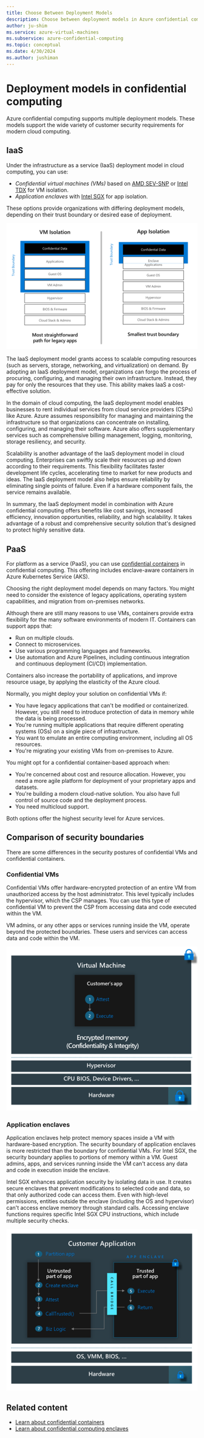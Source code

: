 ```yaml
---
title: Choose Between Deployment Models
description: Choose between deployment models in Azure confidential computing.
author: ju-shim
ms.service: azure-virtual-machines
ms.subservice: azure-confidential-computing
ms.topic: conceptual
ms.date: 4/30/2024
ms.author: jushiman
---
```


# Deployment models in confidential computing

Azure confidential computing supports multiple deployment models. These models support the wide variety of customer security requirements for modern cloud computing.

## IaaS

Under the infrastructure as a service (IaaS) deployment model in cloud computing, you can use:

- *Confidential virtual machines (VMs)* based on [AMD SEV-SNP](confidential-vm-overview.md) or [Intel TDX](tdx-confidential-vm-overview.md) for VM isolation.
- *Application enclaves* with [Intel SGX](confidential-computing-enclaves.md) for app isolation.

These options provide organizations with differing deployment models, depending on their trust boundary or desired ease of deployment.

![Diagram that shows the customer trust boundary of confidential computing technologies.](./media/confidential-computing-deployment-models/cloud-trust-boundary.png)

The IaaS deployment model grants access to scalable computing resources (such as servers, storage, networking, and virtualization) on demand. By adopting an IaaS deployment model, organizations can forgo the process of procuring, configuring, and managing their own infrastructure. Instead, they pay for only the resources that they use. This ability makes IaaS a cost-effective solution.

In the domain of cloud computing, the IaaS deployment model enables businesses to rent individual services from cloud service providers (CSPs) like Azure. Azure assumes responsibility for managing and maintaining the infrastructure so that organizations can concentrate on installing, configuring, and managing their software. Azure also offers supplementary services such as comprehensive billing management, logging, monitoring, storage resiliency, and security.

Scalability is another advantage of the IaaS deployment model in cloud computing. Enterprises can swiftly scale their resources up and down according to their requirements. This flexibility facilitates faster development life cycles, accelerating time to market for new products and ideas. The IaaS deployment model also helps ensure reliability by eliminating single points of failure. Even if a hardware component fails, the service remains available.

In summary, the IaaS deployment model in combination with Azure confidential computing offers benefits like cost savings, increased efficiency, innovation opportunities, reliability, and high scalability. It takes advantage of a robust and comprehensive security solution that's designed to protect highly sensitive data.

## PaaS

For platform as a service (PaaS), you can use [confidential containers](confidential-containers.md) in confidential computing. This offering includes enclave-aware containers in Azure Kubernetes Service (AKS).

Choosing the right deployment model depends on many factors. You might need to consider the existence of legacy applications, operating system capabilities, and migration from on-premises networks.

Although there are still many reasons to use VMs, containers provide extra flexibility for the many software environments of modern IT. Containers can support apps that:

- Run on multiple clouds.
- Connect to microservices.
- Use various programming languages and frameworks.
- Use automation and Azure Pipelines, including continuous integration and continuous deployment (CI/CD) implementation.

Containers also increase the portability of applications, and improve resource usage, by applying the elasticity of the Azure cloud.

Normally, you might deploy your solution on confidential VMs if:

- You have legacy applications that can't be modified or containerized. However, you still need to introduce protection of data in memory while the data is being processed.
- You're running multiple applications that require different operating systems (OSs) on a single piece of infrastructure.
- You want to emulate an entire computing environment, including all OS resources.
- You're migrating your existing VMs from on-premises to Azure.

You might opt for a confidential container-based approach when:

- You're concerned about cost and resource allocation. However, you need a more agile platform for deployment of your proprietary apps and datasets.
- You're building a modern cloud-native solution. You also have full control of source code and the deployment process.
- You need multicloud support.

Both options offer the highest security level for Azure services.

## Comparison of security boundaries

There are some differences in the security postures of confidential VMs and confidential containers.

### Confidential VMs

Confidential VMs offer hardware-encrypted protection of an entire VM from unauthorized access by the host administrator. This level typically includes the hypervisor, which the CSP manages. You can use this type of confidential VM to prevent the CSP from accessing data and code executed within the VM.

VM admins, or any other apps or services running inside the VM, operate beyond the protected boundaries. These users and services can access data and code within the VM.

![Diagram that shows the customer trust boundary of confidential VM technologies.](./media/confidential-computing-deployment-models/cvm-architecture.png)

### Application enclaves

Application enclaves help protect memory spaces inside a VM with hardware-based encryption. The security boundary of application enclaves is more restricted than the boundary for confidential VMs. For Intel SGX, the security boundary applies to portions of memory within a VM. Guest admins, apps, and services running inside the VM can't access any data and code in execution inside the enclave.

Intel SGX enhances application security by isolating data in use. It creates secure enclaves that prevent modifications to selected code and data, so that only authorized code can access them. Even with high-level permissions, entities outside the enclave (including the OS and hypervisor) can't access enclave memory through standard calls. Accessing enclave functions requires specific Intel SGX CPU instructions, which include multiple security checks.

![Diagram that shows the customer trust boundary of app enclave technologies.](./media/confidential-computing-deployment-models/enclaves-architecture.png)

## Related content

- [Learn about confidential containers](confidential-containers.md)
- [Learn about confidential computing enclaves](confidential-computing-enclaves.md)
